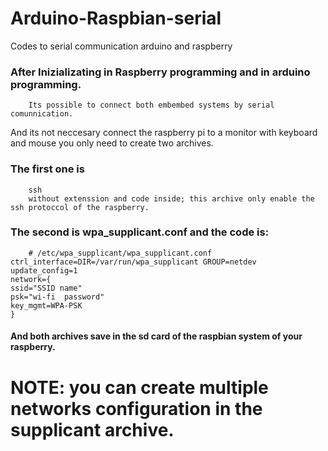 # Arduino-Raspbian-serial
Codes to serial communication arduino and raspberry
### After Inizializating in Raspberry programming and in arduino programming.
        Its possible to connect both embembed systems by serial comunnication. 
And its not neccesary connect the raspberry pi to a monitor with keyboard and mouse you only need to create two archives.
### The first one is 
        ssh 
        without extenssion and code inside; this archive only enable the ssh protoccol of the raspberry.
### The second is wpa_supplicant.conf and the code is:
        # /etc/wpa_supplicant/wpa_supplicant.conf                                                                                                 ctrl_interface=DIR=/var/run/wpa_supplicant GROUP=netdev                                                                                   update_config=1                                                                                                                           network={                                                                                                                                 ssid="SSID name"                                                                                                                           psk="wi-fi  password"                                                                                                                     key_mgmt=WPA-PSK                                                                                                                           }

#### And both archives save in the sd card of the raspbian system of your raspberry.

# NOTE: you can create multiple networks configuration in the supplicant archive.
